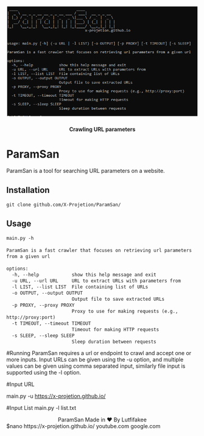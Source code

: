 <h1 align="center">
  <img src="paramsan.png" alt="paramsan" width="500px">
  <br>
</h1>

<h4 align="center">Crawling URL parameters</h4>

# ParamSan
ParamSan is a tool for searching URL parameters on a website.

## Installation
```
git clone github.com/X-Projetion/ParamSan/
```

## Usage

```
main.py -h

ParamSan is a fast crawler that focuses on retrieving url parameters from a given url

options:
  -h, --help            show this help message and exit
  -u URL, --url URL     URL to extract URLs with parameters from
  -l LIST, --list LIST  File containing list of URLs
  -o OUTPUT, --output OUTPUT
                        Output file to save extracted URLs
  -p PROXY, --proxy PROXY
                        Proxy to use for making requests (e.g., http://proxy:port)
  -t TIMEOUT, --timeout TIMEOUT
                        Timeout for making HTTP requests
  -s SLEEP, --sleep SLEEP
                        Sleep duration between requests
```

#Running
ParamSan requires a url or endpoint to crawl and accept one or more inputs.
Input URLs can be given using the -u option, and multiple values ​​can be given using comma separated input, similarly file input is supported using the -l option.

#Input URL

main.py -u https://x-projetion.github.io/

#Input List 
main.py -l list.txt

<center>ParamSan Made in ❤️ By Lutfifakee</center>
$nano
https://x-projetion.github.io/
youtube.com
google.com
